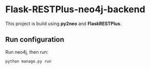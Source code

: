 # Flask-RESTPlus-neo4j-backend 

This project is build using **py2neo** and **FlaskRESTPlus**.

## Run configuration

Run neo4j, then run: 

```
python manage.py run
```
